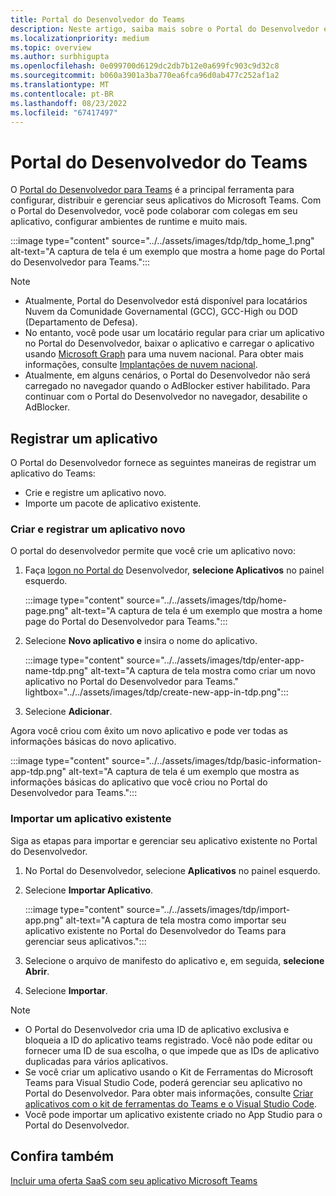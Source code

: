 ```yaml
---
title: Portal do Desenvolvedor do Teams
description: Neste artigo, saiba mais sobre o Portal do Desenvolvedor e como criar um aplicativo novo e importar um aplicativo existente no Portal do Desenvolvedor do Teams.
ms.localizationpriority: medium
ms.topic: overview
ms.author: surbhigupta
ms.openlocfilehash: 0e099700d6129dc2db7b12e0a699fc903c9d32c8
ms.sourcegitcommit: b060a3901a3ba770ea6fca96d0ab477c252af1a2
ms.translationtype: MT
ms.contentlocale: pt-BR
ms.lasthandoff: 08/23/2022
ms.locfileid: "67417497"
---
```

# <a name="developer-portal-for-teams"></a>Portal do Desenvolvedor do Teams

O <a href="https://dev.teams.microsoft.com" target="_blank">Portal do Desenvolvedor para Teams</a> é a principal ferramenta para configurar, distribuir e gerenciar seus aplicativos do Microsoft Teams. Com o Portal do Desenvolvedor, você pode colaborar com colegas em seu aplicativo, configurar ambientes de runtime e muito mais.

:::image type="content" source="../../assets/images/tdp/tdp_home_1.png" alt-text="A captura de tela é um exemplo que mostra a home page do Portal do Desenvolvedor para Teams.":::

> [!NOTE]
>
> * Atualmente, Portal do Desenvolvedor está disponível para locatários Nuvem da Comunidade Governamental (GCC), GCC-High ou DOD (Departamento de Defesa).
> * No entanto, você pode usar um locatário regular para criar um aplicativo no Portal do Desenvolvedor, baixar o aplicativo e carregar o aplicativo usando [Microsoft Graph](/graph/api/teamsapp-publish?view=graph-rest-1.0&tabs=http&preserve-view=true) para uma nuvem nacional. Para obter mais informações, consulte [Implantações de nuvem nacional](/graph/deployments).
> * Atualmente, em alguns cenários, o Portal do Desenvolvedor não será carregado no navegador quando o AdBlocker estiver habilitado. Para continuar com o Portal do Desenvolvedor no navegador, desabilite o AdBlocker.

## <a name="register-an-app"></a>Registrar um aplicativo

O Portal do Desenvolvedor fornece as seguintes maneiras de registrar um aplicativo do Teams:

* Crie e registre um aplicativo novo.
* Importe um pacote de aplicativo existente.

### <a name="create-and-register-a-brand-new-app"></a>Criar e registrar um aplicativo novo

O portal do desenvolvedor permite que você crie um aplicativo novo:

1. Faça [logon no Portal do](https://dev.teams.microsoft.com) Desenvolvedor, **selecione Aplicativos** no painel esquerdo.

   :::image type="content" source="../../assets/images/tdp/home-page.png" alt-text="A captura de tela é um exemplo que mostra a home page do Portal do Desenvolvedor para Teams.":::

1. Selecione **Novo aplicativo e** insira o nome do aplicativo.

   :::image type="content" source="../../assets/images/tdp/enter-app-name-tdp.png" alt-text="A captura de tela mostra como criar um novo aplicativo no Portal do Desenvolvedor para Teams." lightbox="../../assets/images/tdp/create-new-app-in-tdp.png":::

1. Selecione **Adicionar**.

Agora você criou com êxito um novo aplicativo e pode ver todas as informações básicas do novo aplicativo.

:::image type="content" source="../../assets/images/tdp/basic-information-app-tdp.png" alt-text="A captura de tela é um exemplo que mostra as informações básicas do aplicativo que você criou no Portal do Desenvolvedor para Teams.":::

### <a name="import-an-existing-app"></a>Importar um aplicativo existente

Siga as etapas para importar e gerenciar seu aplicativo existente no Portal do Desenvolvedor.

1. No Portal do Desenvolvedor, selecione **Aplicativos** no painel esquerdo.
1. Selecione **Importar Aplicativo**.

   :::image type="content" source="../../assets/images/tdp/import-app.png" alt-text="A captura de tela mostra como importar seu aplicativo existente no Portal do Desenvolvedor do Teams para gerenciar seus aplicativos.":::

1. Selecione o arquivo de manifesto do aplicativo e, em seguida, **selecione Abrir**.
1. Selecione **Importar**.

> [!NOTE]
>
> * O Portal do Desenvolvedor cria uma ID de aplicativo exclusiva e bloqueia a ID do aplicativo teams registrado. Você não pode editar ou fornecer uma ID de sua escolha, o que impede que as IDs de aplicativo duplicadas para vários aplicativos.
> * Se você criar um aplicativo usando o Kit de Ferramentas do Microsoft Teams para Visual Studio Code, poderá gerenciar seu aplicativo no Portal do Desenvolvedor. Para obter mais informações, consulte [Criar aplicativos com o kit de ferramentas do Teams e o Visual Studio Code](~/toolkit/visual-studio-code-overview.md).
> * Você pode importar um aplicativo existente criado no App Studio para o Portal do Desenvolvedor.

## <a name="see-also"></a>Confira também

[Incluir uma oferta SaaS com seu aplicativo Microsoft Teams](~/concepts/deploy-and-publish/appsource/prepare/include-saas-offer.md)
